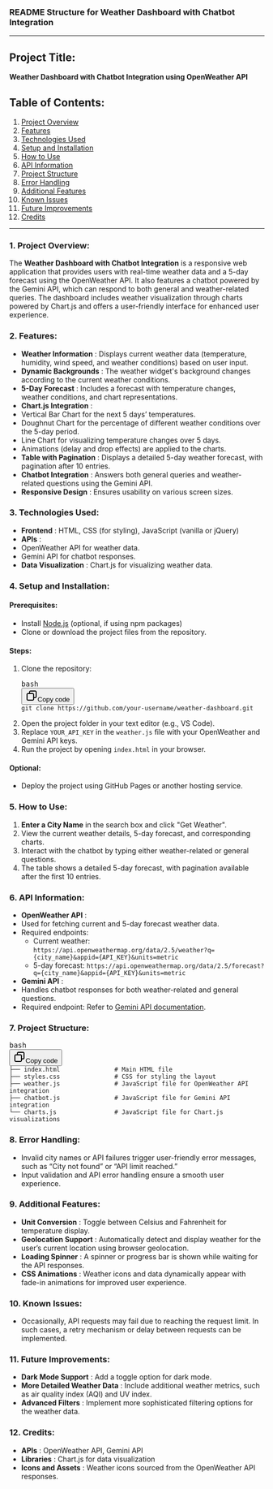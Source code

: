 ### README Structure for Weather Dashboard with Chatbot Integration

---

## Project Title:

**Weather Dashboard with Chatbot Integration using OpenWeather API**

## Table of Contents:

1. [Project Overview](#project-overview)
2. [Features](#features)
3. [Technologies Used](#technologies-used)
4. [Setup and Installation](#setup-and-installation)
5. [How to Use](#how-to-use)
6. [API Information](#api-information)
7. [Project Structure](#project-structure)
8. [Error Handling](#error-handling)
9. [Additional Features](#additional-features)
10. [Known Issues](#known-issues)
11. [Future Improvements](#future-improvements)
12. [Credits](#credits)

---

### 1. Project Overview:

The **Weather Dashboard with Chatbot Integration** is a responsive web application that provides users with real-time weather data and a 5-day forecast using the OpenWeather API. It also features a chatbot powered by the Gemini API, which can respond to both general and weather-related queries. The dashboard includes weather visualization through charts powered by Chart.js and offers a user-friendly interface for enhanced user experience.

### 2. Features:

* **Weather Information** : Displays current weather data (temperature, humidity, wind speed, and weather conditions) based on user input.
* **Dynamic Backgrounds** : The weather widget's background changes according to the current weather conditions.
* **5-Day Forecast** : Includes a forecast with temperature changes, weather conditions, and chart representations.
* **Chart.js Integration** :
* Vertical Bar Chart for the next 5 days’ temperatures.
* Doughnut Chart for the percentage of different weather conditions over the 5-day period.
* Line Chart for visualizing temperature changes over 5 days.
* Animations (delay and drop effects) are applied to the charts.
* **Table with Pagination** : Displays a detailed 5-day weather forecast, with pagination after 10 entries.
* **Chatbot Integration** : Answers both general queries and weather-related questions using the Gemini API.
* **Responsive Design** : Ensures usability on various screen sizes.

### 3. Technologies Used:

* **Frontend** : HTML, CSS (for styling), JavaScript (vanilla or jQuery)
* **APIs** :
* OpenWeather API for weather data.
* Gemini API for chatbot responses.
* **Data Visualization** : Chart.js for visualizing weather data.

### 4. Setup and Installation:

#### Prerequisites:

* Install [Node.js](https://nodejs.org/) (optional, if using npm packages)
* Clone or download the project files from the repository.

#### Steps:

1. Clone the repository:
   <pre class="!overflow-visible"><div class="contain-inline-size rounded-md border-[0.5px] border-token-border-medium relative bg-token-sidebar-surface-primary dark:bg-gray-950"><div class="flex items-center text-token-text-secondary px-4 py-2 text-xs font-sans justify-between rounded-t-md h-9 bg-token-sidebar-surface-primary dark:bg-token-main-surface-secondary">bash</div><div class="sticky top-9 md:top-[5.75rem]"><div class="absolute bottom-0 right-2 flex h-9 items-center"><div class="flex items-center rounded bg-token-sidebar-surface-primary px-2 font-sans text-xs text-token-text-secondary dark:bg-token-main-surface-secondary"><span class="" data-state="closed"><button class="flex gap-1 items-center py-1"><svg width="24" height="24" viewBox="0 0 24 24" fill="none" xmlns="http://www.w3.org/2000/svg" class="icon-sm"><path fill-rule="evenodd" clip-rule="evenodd" d="M7 5C7 3.34315 8.34315 2 10 2H19C20.6569 2 22 3.34315 22 5V14C22 15.6569 20.6569 17 19 17H17V19C17 20.6569 15.6569 22 14 22H5C3.34315 22 2 20.6569 2 19V10C2 8.34315 3.34315 7 5 7H7V5ZM9 7H14C15.6569 7 17 8.34315 17 10V15H19C19.5523 15 20 14.5523 20 14V5C20 4.44772 19.5523 4 19 4H10C9.44772 4 9 4.44772 9 5V7ZM5 9C4.44772 9 4 9.44772 4 10V19C4 19.5523 4.44772 20 5 20H14C14.5523 20 15 19.5523 15 19V10C15 9.44772 14.5523 9 14 9H5Z" fill="currentColor"></path></svg>Copy code</button></span></div></div></div><div class="overflow-y-auto p-4" dir="ltr"><code class="!whitespace-pre hljs language-bash">git clone https://github.com/your-username/weather-dashboard.git
   </code></div></div></pre>
2. Open the project folder in your text editor (e.g., VS Code).
3. Replace `YOUR_API_KEY` in the `weather.js` file with your OpenWeather and Gemini API keys.
4. Run the project by opening `index.html` in your browser.

#### Optional:

* Deploy the project using GitHub Pages or another hosting service.

### 5. How to Use:

1. **Enter a City Name** in the search box and click "Get Weather".
2. View the current weather details, 5-day forecast, and corresponding charts.
3. Interact with the chatbot by typing either weather-related or general questions.
4. The table shows a detailed 5-day forecast, with pagination available after the first 10 entries.

### 6. API Information:

* **OpenWeather API** :
* Used for fetching current and 5-day forecast weather data.
* Required endpoints:
  * Current weather: `https://api.openweathermap.org/data/2.5/weather?q={city_name}&appid={API_KEY}&units=metric`
  * 5-day forecast: `https://api.openweathermap.org/data/2.5/forecast?q={city_name}&appid={API_KEY}&units=metric`
* **Gemini API** :
* Handles chatbot responses for both weather-related and general questions.
* Required endpoint: Refer to [Gemini API documentation](https://ai.google.dev/aistudio).

### 7. Project Structure:

<pre class="!overflow-visible"><div class="contain-inline-size rounded-md border-[0.5px] border-token-border-medium relative bg-token-sidebar-surface-primary dark:bg-gray-950"><div class="flex items-center text-token-text-secondary px-4 py-2 text-xs font-sans justify-between rounded-t-md h-9 bg-token-sidebar-surface-primary dark:bg-token-main-surface-secondary">bash</div><div class="sticky top-9 md:top-[5.75rem]"><div class="absolute bottom-0 right-2 flex h-9 items-center"><div class="flex items-center rounded bg-token-sidebar-surface-primary px-2 font-sans text-xs text-token-text-secondary dark:bg-token-main-surface-secondary"><span class="" data-state="closed"><button class="flex gap-1 items-center py-1"><svg width="24" height="24" viewBox="0 0 24 24" fill="none" xmlns="http://www.w3.org/2000/svg" class="icon-sm"><path fill-rule="evenodd" clip-rule="evenodd" d="M7 5C7 3.34315 8.34315 2 10 2H19C20.6569 2 22 3.34315 22 5V14C22 15.6569 20.6569 17 19 17H17V19C17 20.6569 15.6569 22 14 22H5C3.34315 22 2 20.6569 2 19V10C2 8.34315 3.34315 7 5 7H7V5ZM9 7H14C15.6569 7 17 8.34315 17 10V15H19C19.5523 15 20 14.5523 20 14V5C20 4.44772 19.5523 4 19 4H10C9.44772 4 9 4.44772 9 5V7ZM5 9C4.44772 9 4 9.44772 4 10V19C4 19.5523 4.44772 20 5 20H14C14.5523 20 15 19.5523 15 19V10C15 9.44772 14.5523 9 14 9H5Z" fill="currentColor"></path></svg>Copy code</button></span></div></div></div><div class="overflow-y-auto p-4" dir="ltr"><code class="!whitespace-pre hljs language-bash">├── index.html               # Main HTML file
├── styles.css               # CSS for styling the layout
├── weather.js               # JavaScript file for OpenWeather API integration
├── chatbot.js               # JavaScript file for Gemini API integration
└── charts.js                # JavaScript file for Chart.js visualizations
</code></div></div></pre>

### 8. Error Handling:

* Invalid city names or API failures trigger user-friendly error messages, such as “City not found” or “API limit reached.”
* Input validation and API error handling ensure a smooth user experience.

### 9. Additional Features:

* **Unit Conversion** : Toggle between Celsius and Fahrenheit for temperature display.
* **Geolocation Support** : Automatically detect and display weather for the user’s current location using browser geolocation.
* **Loading Spinner** : A spinner or progress bar is shown while waiting for the API responses.
* **CSS Animations** : Weather icons and data dynamically appear with fade-in animations for improved user experience.

### 10. Known Issues:

* Occasionally, API requests may fail due to reaching the request limit. In such cases, a retry mechanism or delay between requests can be implemented.

### 11. Future Improvements:

* **Dark Mode Support** : Add a toggle option for dark mode.
* **More Detailed Weather Data** : Include additional weather metrics, such as air quality index (AQI) and UV index.
* **Advanced Filters** : Implement more sophisticated filtering options for the weather data.

### 12. Credits:

* **APIs** : OpenWeather API, Gemini API
* **Libraries** : Chart.js for data visualization
* **Icons and Assets** : Weather icons sourced from the OpenWeather API responses.
